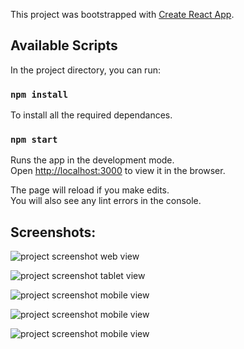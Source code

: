 This project was bootstrapped with [Create React App](https://github.com/facebook/create-react-app).

## Available Scripts

In the project directory, you can run:

### `npm install` 
To install all the required dependances.

### `npm start`

Runs the app in the development mode.<br />
Open [http://localhost:3000](http://localhost:3000) to view it in the browser.

The page will reload if you make edits.<br />
You will also see any lint errors in the console.

## Screenshots:

![project screenshot web view](https://i.ibb.co/RzKFwLZ/GO-react1.png)

![project screenshot tablet view](https://i.ibb.co/KjThXRT/GO-react2.png)

![project screenshot mobile view](https://i.ibb.co/W3kPzgJ/GO-react3.png)

![project screenshot mobile view](https://i.ibb.co/fSN4zVr/GO-react4.png)

![project screenshot mobile view](https://i.ibb.co/ZJ01kfL/GO-react5.png)
